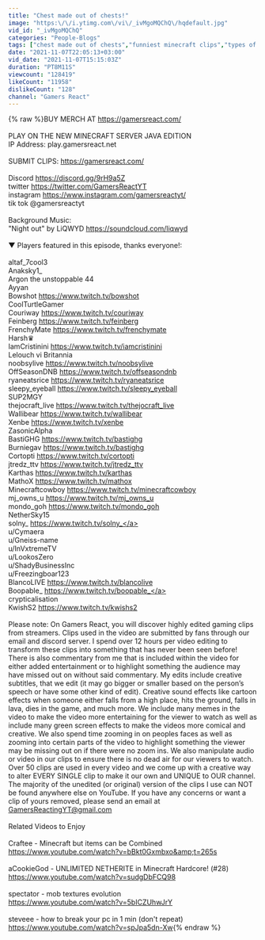 ```yaml
---
title: "Chest made out of chests!"
image: "https:\/\/i.ytimg.com\/vi\/_ivMgoMQChQ\/hqdefault.jpg"
vid_id: "_ivMgoMQChQ"
categories: "People-Blogs"
tags: ["chest made out of chests","funniest minecraft clips","types of people portrayed by minecraft"]
date: "2021-11-07T22:05:13+03:00"
vid_date: "2021-11-07T15:15:03Z"
duration: "PT8M11S"
viewcount: "128419"
likeCount: "11958"
dislikeCount: "128"
channel: "Gamers React"
---
```

{% raw %}BUY MERCH AT <a rel="nofollow" target="blank" href="https://gamersreact.com/">https://gamersreact.com/</a><br /><br />PLAY ON THE NEW MINECRAFT SERVER JAVA EDITION<br />IP Address: play.gamersreact.net<br /><br />SUBMIT CLIPS: <a rel="nofollow" target="blank" href="https://gamersreact.com/">https://gamersreact.com/</a><br /><br />Discord <a rel="nofollow" target="blank" href="https://discord.gg/9rH9a5Z">https://discord.gg/9rH9a5Z</a><br />twitter <a rel="nofollow" target="blank" href="https://twitter.com/GamersReactYT">https://twitter.com/GamersReactYT</a><br />instagram <a rel="nofollow" target="blank" href="https://www.instagram.com/gamersreactyt/">https://www.instagram.com/gamersreactyt/</a><br />tik tok @gamersreactyt<br /><br />Background Music:<br />&quot;Night out&quot; by LiQWYD <a rel="nofollow" target="blank" href="https://soundcloud.com/liqwyd​">https://soundcloud.com/liqwyd​</a><br /><br />▼ Players featured in this episode, thanks everyone!:<br /><br />altaf_7cool3<br />Anaksky1_ <br />Argon the unstoppable 44<br />Ayyan<br />Bowshot <a rel="nofollow" target="blank" href="https://www.twitch.tv/bowshot">https://www.twitch.tv/bowshot</a><br />CoolTurtleGamer <br />Couriway <a rel="nofollow" target="blank" href="https://www.twitch.tv/couriway">https://www.twitch.tv/couriway</a><br />Feinberg <a rel="nofollow" target="blank" href="https://www.twitch.tv/feinberg">https://www.twitch.tv/feinberg</a><br />FrenchyMate <a rel="nofollow" target="blank" href="https://www.twitch.tv/frenchymate">https://www.twitch.tv/frenchymate</a><br />Harsh♛<br />IamCristinini <a rel="nofollow" target="blank" href="https://www.twitch.tv/iamcristinini">https://www.twitch.tv/iamcristinini</a><br />Lelouch vi Britannia<br />noobsylive <a rel="nofollow" target="blank" href="https://www.twitch.tv/noobsylive">https://www.twitch.tv/noobsylive</a><br />OffSeasonDNB <a rel="nofollow" target="blank" href="https://www.twitch.tv/offseasondnb">https://www.twitch.tv/offseasondnb</a><br />ryaneatsrice <a rel="nofollow" target="blank" href="https://www.twitch.tv/ryaneatsrice">https://www.twitch.tv/ryaneatsrice</a><br />sleepy_eyeball   <a rel="nofollow" target="blank" href="https://www.twitch.tv/sleepy_eyeball">https://www.twitch.tv/sleepy_eyeball</a> <br />SUP2MGY<br />thejocraft_live <a rel="nofollow" target="blank" href="https://www.twitch.tv/thejocraft_live">https://www.twitch.tv/thejocraft_live</a><br />Wallibear <a rel="nofollow" target="blank" href="https://www.twitch.tv/wallibear">https://www.twitch.tv/wallibear</a><br />Xenbe <a rel="nofollow" target="blank" href="https://www.twitch.tv/xenbe">https://www.twitch.tv/xenbe</a><br />ZasonicAlpha<br />BastiGHG <a rel="nofollow" target="blank" href="https://www.twitch.tv/bastighg">https://www.twitch.tv/bastighg</a><br />Burniegav <a rel="nofollow" target="blank" href="https://www.twitch.tv/bastighg">https://www.twitch.tv/bastighg</a><br />Cortopti <a rel="nofollow" target="blank" href="https://www.twitch.tv/cortopti">https://www.twitch.tv/cortopti</a><br />jtredz_ttv <a rel="nofollow" target="blank" href="https://www.twitch.tv/jtredz_ttv">https://www.twitch.tv/jtredz_ttv</a><br />Karthas <a rel="nofollow" target="blank" href="https://www.twitch.tv/karthas">https://www.twitch.tv/karthas</a><br />MathoX <a rel="nofollow" target="blank" href="https://www.twitch.tv/mathox">https://www.twitch.tv/mathox</a><br />Minecraftcowboy <a rel="nofollow" target="blank" href="https://www.twitch.tv/minecraftcowboy">https://www.twitch.tv/minecraftcowboy</a><br />mj_owns_u <a rel="nofollow" target="blank" href="https://www.twitch.tv/mj_owns_u">https://www.twitch.tv/mj_owns_u</a><br />mondo_goh <a rel="nofollow" target="blank" href="https://www.twitch.tv/mondo_goh">https://www.twitch.tv/mondo_goh</a><br />NetherSky15<br />solny_ <a rel="nofollow" target="blank" href="https://www.twitch.tv/solny_">https://www.twitch.tv/solny_</a><br />u/Cymaera <br />u/Gneiss-name<br />u/InVxtremeTV <br />u/LookosZero <br />u/ShadyBusinessInc<br />u/Freezingboar123<br />BlancoLIVE <a rel="nofollow" target="blank" href="https://www.twitch.tv/blancolive">https://www.twitch.tv/blancolive</a><br />Boopable_ <a rel="nofollow" target="blank" href="https://www.twitch.tv/boopable_">https://www.twitch.tv/boopable_</a><br />crypticalisation<br />KwishS2 <a rel="nofollow" target="blank" href="https://www.twitch.tv/kwishs2">https://www.twitch.tv/kwishs2</a><br /><br />Please note: On Gamers React, you will discover highly edited gaming clips from streamers. Clips used in the video are submitted by fans through our email and discord server. I spend over 12 hours per video editing to transform these clips into something that has never been seen before! There is also commentary from me that is included within the video for either added entertainment or to highlight something the audience may have missed out on without said commentary. My edits include creative subtitles, that we edit (it may go bigger or smaller based on the person’s speech or have some other kind of edit). Creative sound effects like cartoon effects when someone either falls from a high place, hits the ground, falls in lava, dies in the game, and much more. We include many memes in the video to make the video more entertaining for the viewer to watch as well as include many green screen effects to make the videos more comical and creative. We also spend time zooming in on peoples faces as well as zooming into certain parts of the video to highlight something the viewer may be missing out on if there were no zoom ins. We also manipulate audio or video in our clips to ensure there is no dead air for our viewers to watch. Over 50 clips are used in every video and we come up with a creative way to alter EVERY SINGLE clip to make it our own and UNIQUE to OUR channel. The majority of the unedited (or original) version of the clips I use can NOT be found anywhere else on YouTube. If you have any concerns or want a clip of yours removed, please send an email at GamersReactingYT@gmail.com<br /><br />Related Videos to Enjoy<br /><br />Craftee - Minecraft but items can be Combined<br /><a rel="nofollow" target="blank" href="https://www.youtube.com/watch?v=bBkt0Gxmbxo&amp;t=265s">https://www.youtube.com/watch?v=bBkt0Gxmbxo&amp;t=265s</a><br /><br />aCookieGod - UNLIMITED NETHERITE in Minecraft Hardcore! (#28)<br /><a rel="nofollow" target="blank" href="https://www.youtube.com/watch?v=sudgDbFCQ98">https://www.youtube.com/watch?v=sudgDbFCQ98</a><br /><br />spectator - mob textures evolution<br /><a rel="nofollow" target="blank" href="https://www.youtube.com/watch?v=5bICZUhwJrY">https://www.youtube.com/watch?v=5bICZUhwJrY</a><br /><br />steveee - how to break your pc in 1 min (don't repeat)<br /><a rel="nofollow" target="blank" href="https://www.youtube.com/watch?v=spJpa5dn-Xw">https://www.youtube.com/watch?v=spJpa5dn-Xw</a>{% endraw %}
